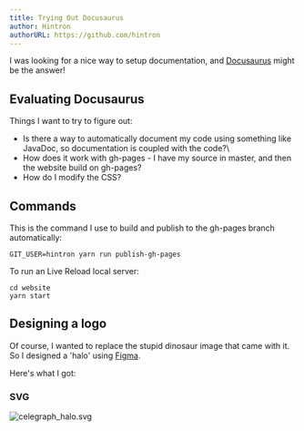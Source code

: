 ```yaml
---
title: Trying Out Docusaurus
author: Hintron
authorURL: https://github.com/hintron
---
```


I was looking for a nice way to setup documentation, and [Docusaurus](https://docusaurus.io/) might be the answer!

 <!--truncate-->

## Evaluating Docusaurus

Things I want to try to figure out:
* Is there a way to automatically document my code using something like JavaDoc, so documentation is coupled with the code?\
* How does it work with gh-pages - I have my source in master, and then the website build on gh-pages?
* How do I modify the CSS?

## Commands

This is the command I use to build and publish to the gh-pages branch automatically:

    GIT_USER=hintron yarn run publish-gh-pages

To run an Live Reload local server:

    cd website
    yarn start


## Designing a logo

Of course, I wanted to replace the stupid dinosaur image that came with it. So I designed a 'halo' using [Figma](https://figma.com/).

Here's what I got:

### SVG
![celegraph_halo.svg](/celegraph/img/celegraph_halo.svg "The Celegraph Halo")


